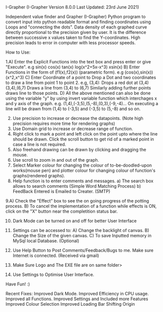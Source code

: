 I-Grapher
(I-Grapher Version 8.0.0 Last Updated: 23rd June 2021)

Independent value finder and Grapher (I-Grapher)
Python program to convert input into python readable format and finding coordinates using Loops and "connecting the dots".
Data density of each graphed curve directly proportional to the precision given by user. It is the difference between successive x values taken to find the Y-coordinates. High precision leads to error in computer with less processor speeds.

How to Use:


1.A) Enter the Explicit Functions into the text box and press enter or give "Execute". e.g sin(x) cos(x) tan(x) log(x^2+5x-x^3) xsin(x)
B) Enter Functions in the form of (f1(x),f2(x)) (parametric form). e.g (cos(x),sin(x)) (x^2,x^3)
C) Enter Coordinate of a point to Drop a Dot and two coordinates to draw a line from point 1 to point 2.
e.g, (3,4): Drops a red dot at (3,4)
(3,4),(6,7) Draws a line from (3,4) to (6,7)
Similarly adding further points draws line to those points.
D) All the above mentioned can also be done using the variable "y" by using invert variable function which interchages x and y axis of the graph.
e.g. (1,4),(-3,5),(5,-8),(0,3),(-9,-4)... On executing a line will be drawn from (1,4) to (-3,5) and (-3,5) to (5,-8) and so on.

2. Use precision to increase or decrease the datapoints. (Note high precision requires more time for rendering graphs)
3. Use Domain grid to increase or decrease range of function.
4. Right click to mark a point and left click on the point upto where the line should be drawn. Click the scroll button to get rid of a marked point in case a line is not required.
5. Also freehand drawing can be drawn by clicking and dragging the mouse.
6. Use scroll to zoom in and out of the graph.
7. Select Marker colour for changing the colour of to-be-doodled-upon works(mouse pen) and plotter colour for changing colour of function's graphs(rendered graphs).
8. Help function is to enter comments and messages.
a) The search box allows to search comments (Simple Word Matching Process)
b) FeedBack Entered is Emailed to Creater. (SMTP)

9.A) Check the "Effect" box to see the on going progress of the potting process.
B) To cancel the implementation of a function while effects is ON, click on the "X" button near the completition status bar.

10. Dark Mode can be turned on and off for better User Interface
11. Settings can be accessed to:
  A) Change the backlight of canvas.
  B) Change the Size of the given canvas.
  C) To save Inputted memory in MySql local Database. (Optional)

12. Use Help Button to Post Comments/Feedback/Bugs to me. Make sure Internet is connected. (Received via gmail)
13. Make Sure Logo and The EXE file are on same folder>
14. Use Settings to Optimise User Interface.

Have Fun! :)

Recent Fixes:
Improved Dark Mode.
Improved Efficiency in CPU usage.
Improved all Functions.
Improved Settings and Included more Features
Improved Colour Selection
Improved Loading Bar
Shifting Origin
